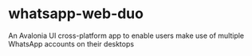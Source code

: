 # whatsapp-web-duo
An Avalonia UI cross-platform app to enable users make use of multiple WhatsApp accounts on their desktops
